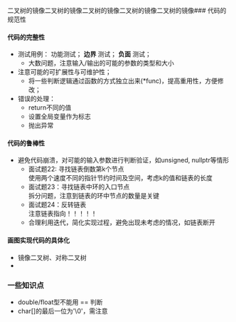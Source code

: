 二叉树的镜像二叉树的镜像二叉树的镜像二叉树的镜像二叉树的镜像### 代码的规范性
#### 代码的完整性
- 测试用例： 功能测试； **边界** 测试； **负面** 测试；
	- 大数问题，注意输入/输出的可能的参数的类型和大小
- 注意可能的可扩展性与可维护性；
	- 将一些判断逻辑通过函数的方式独立出来(\*func)，提高重用性，方便修改；
- 错误的处理：
	- return不同的值
	- 设置全局变量作为标志
	- 抛出异常
	
#### 代码的鲁棒性
- 避免代码崩溃，对可能的输入参数进行判断验证，如unsigned, nullptr等情形  
	- 面试题22: 寻找链表倒数第k个节点  
		使用两个速度不同的指针节约时间及空间，考虑k的值和链表的长度
	- 面试题23：寻找链表中环的入口节点  
		拆分问题，注意到链表的环中节点的数量是关键  
	- 面试题24：反转链表  
		注意链表指向！！！！！  
	- 合理利用迭代，简化实现过程，避免出现未考虑的情况，如链表断开  
  
#### 画图实现代码的具体化
- 镜像二叉树、对称二叉树  
- 
	

	
	
	
### 一些知识点
- double/float型不能用 == 判断
- char[]的最后一位为'\0'，需注意
